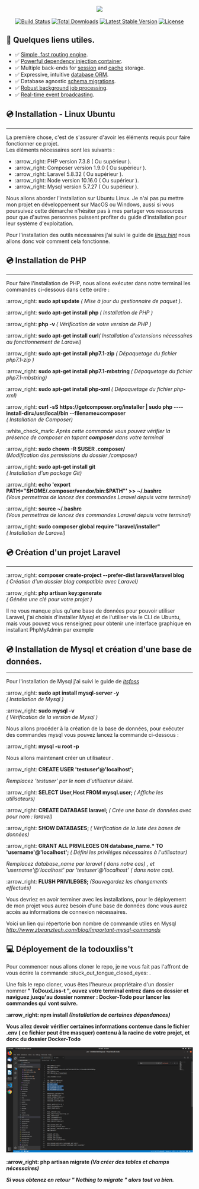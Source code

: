 <p align="center"><img src="https://laravel.com/assets/img/components/logo-laravel.svg"></p>

<p align="center">
<a href="https://travis-ci.org/laravel/framework"><img src="https://travis-ci.org/laravel/framework.svg" alt="Build Status"></a>
<a href="https://packagist.org/packages/laravel/framework"><img src="https://poser.pugx.org/laravel/framework/d/total.svg" alt="Total Downloads"></a>
<a href="https://packagist.org/packages/laravel/framework"><img src="https://poser.pugx.org/laravel/framework/v/stable.svg" alt="Latest Stable Version"></a>
<a href="https://packagist.org/packages/laravel/framework"><img src="https://poser.pugx.org/laravel/framework/license.svg" alt="License"></a>
</p>

##  :page_facing_up: Quelques liens utiles.




- :white_check_mark: [Simple, fast routing engine](https://laravel.com/docs/routing).
- :white_check_mark: [Powerful dependency injection container](https://laravel.com/docs/container).
- :white_check_mark: Multiple back-ends for [session](https://laravel.com/docs/session) and [cache](https://laravel.com/docs/cache) storage.
- :white_check_mark: Expressive, intuitive [database ORM](https://laravel.com/docs/eloquent).
- :white_check_mark: Database agnostic [schema migrations](https://laravel.com/docs/migrations).
- :white_check_mark: [Robust background job processing](https://laravel.com/docs/queues).
- :white_check_mark: [Real-time event broadcasting](https://laravel.com/docs/broadcasting).

##  :cd: Installation - Linux Ubuntu
<hr>
<p> La première chose, c'est de s'assurer d'avoir les éléments requis pour faire fonctionner ce projet. <br> Les éléments nécessaires sont les suivants : </p>

<ul> 
<li>  :arrow_right: PHP version 7.3.8 ( Ou supérieur ).</li>
<li>  :arrow_right: Composer version 1.9.0 ( Ou supérieur ). </li>
<li>  :arrow_right: Laravel 5.8.32 ( Ou supérieur ). </li>
<li>  :arrow_right: Node version 10.16.0 ( Ou supérieur ). </li>
<li>  :arrow_right: Mysql version 5.7.27 ( Ou supérieur ). </li>

</ul>

<p> Nous allons aborder l'installation sur Ubuntu Linux. Je n'ai pas pu mettre mon projet en développement sur MacOS ou Windows, aussi si vous poursuivez cette démarche n'hésiter pas à mes partager vos ressources pour que d'autres personnes puissent profiter du guide d'installation pour leur système d'exploitation.</p>

<p> Pour l'installation des outils nécessaires j'ai suivi le guide de <a href="https://linuxhint.com/install-laravel-on-ubuntu/" target="_blank"> <i>linux hint</i></a> nous allons donc voir comment cela fonctionne. </p>

## :cd: Installation de PHP
<hr>
<p> Pour faire l'installation de PHP, nous allons exécuter dans notre terminal les commandes ci-dessous dans cette ordre : </p>

<p>:arrow_right: <b>sudo apt update</b>  <em>( Mise à jour du gestionnaire de paquet )</em>.<p>

<p>:arrow_right: <b>sudo apt-get install php </b><em>( Installation de PHP )</em></p>

<p>:arrow_right: <b>php -v </b><em>( Vérification de votre version de PHP )</em></p>

<p>:arrow_right: <b>sudo apt-get install curl</b><em>( Installation d'extensions nécessaires au fonctionnement de Laravel)</em></p>

<p>:arrow_right: <b>sudo apt-get install php7.1-zip </b><em>( Dépaquetage du fichier php7.1-zip )</em></p>

<p>:arrow_right: <b>sudo apt-get install php7.1-mbstring </b><em>( Dépaquetage du fichier php7.1-mbstring)</em></p>

<p>:arrow_right: <b>sudo apt-get install php-xml </b><em>( Dépaquetage du fichier php-xml)</em></p>

<p>:arrow_right: <b> curl -sS https://getcomposer.org/installer | sudo php ----install-dir=/usr/local/bin --filename=composer</b><em><br>( Installation de Composer)</em></p>

<p> :white_check_mark: <em> Après cette commande vous pouvez vérifier la présence de composer en tapant <b> composer </b> dans votre terminal </em></p>


<p>:arrow_right: <b>sudo chown -R $USER .composer/ </b><em><br>(Modification des permissions du dossier /composer)</em></p>


<p>:arrow_right: <b>sudo apt-get install git </b><em><br>( Installation d'un package Git)</em></p>

<p>:arrow_right: <b>echo 'export PATH="$HOME/.composer/vendor/bin:$PATH"' >> ~/.bashrc </b><em><br>(Vous permettras de lancez des commandes Laravel depuis votre terminal)</em></p>


<p>:arrow_right: <b>source ~/.bashrc </b><em><br>(Vous permettras de lancez des commandes Laravel depuis votre terminal)</em></p>
 
<p>:arrow_right: <b> sudo composer global require "laravel/installer" </b><em><br>( Installation de Laravel)</em></p>

 
## :cd: Création d'un projet Laravel
<hr>



<p>:arrow_right: <b>  composer create-project --prefer-dist laravel/laravel blog </b><em><br>( Création d'un dossier blog compatible avec Laravel)</em></p>

<p>:arrow_right: <b>  php artisan key:generate </b><em><br>( Génére une clé pour votre projet )</em></p>

<p> Il ne vous manque plus qu'une base de données pour pouvoir utiliser Laravel, j'ai choisis d'installer Mysql et de l'utiliser via le CLI de Ubuntu, mais vous pouvez vous renseignez pour obtenir une interface graphique en installant PhpMyAdmin par exemple </p>
 

## :cd: Installation de Mysql et création d'une base de données.
<hr> 


<p> Pour l'installation de Mysql j'ai suivi le guide de <a href="https://itsfoss.com/install-mysql-ubuntu/" target="_blank"> <i>itsfoss</i></a></p>

<p>:arrow_right: <b>  sudo apt install mysql-server -y </b><em><br>( Installation de Mysql )</em></p>


<p>:arrow_right: <b>  sudo mysql -v </b><em><br>( Vérification de la version de Mysql )</em></p>


<p> Nous allons procéder à la création de la base de données, pour exécuter des commandes mysql vous pouvez lancez la commande ci-dessous : </p>

<p>:arrow_right: <b>  mysql -u root -p  </b></p>

<p> Nous allons maintenant créer un utilisateur . </p>

<p>:arrow_right: <b>  CREATE USER 'testuser'@'localhost'; </b></p>
<em>Remplacez 'testuser' par le nom d'utilisateur désiré.</em>

<p>:arrow_right: <b>  SELECT User,Host FROM mysql.user; </b> <em>( Affiche les utilisateurs)</em></p>

<p>:arrow_right: <b>  CREATE DATABASE laravel; </b> <em>( Crée une base de données avec pour nom : laravel)</em></p>

<p>:arrow_right: <b> SHOW DATABASES; </b> <em>( Vérification de la liste des bases de données)</em></p>

<p>:arrow_right: <b> GRANT ALL PRIVILEGES ON database_name.* TO 'username'@'localhost'; </b> <em>( Défini les priviléges nécessaires à l'utilisateur)</em></p>

<em> Remplacez database_name par laravel ( dans notre cas) , et 'username'@'localhost' par 'testuser'@'localhost' ( dans notre cas). </em>

<p>:arrow_right: <b>  FLUSH PRIVILEGES; </b> <em>(Sauvegardez les changements effectués)</em></p>

<p> Vous devriez en avoir terminer avec les installations, pour le déployement de mon projet vous aurez besoin d'une base de données donc vous aurez accès au informations de connexion nécessaires. </p>

<p>Voici un lien qui répertorie bon nombre de commande utiles en Mysql  <a href="http://www.zbeanztech.com/blog/important-mysql-commands" target="_blank"> <i>http://www.zbeanztech.com/blog/important-mysql-commands</i></a></p>

##  :computer: Déployement de la todouxliss't


<p> Pour commencer nous allons cloner le repo, je ne vous fait pas l'affront de vous écrire la commande  :stuck_out_tongue_closed_eyes: . </p>

<p> Une fois le repo cloner, vous êtes l'heureux propriétaire d'un dossier nommer<b>  " ToDouxLiss-t ", ouvez votre terminal entrez dans ce dossier et naviguez jusqu'au dossier nommer : <b> Docker-Todo </b> pour lancer les commandes qui vont suivre. </p>

<p>:arrow_right: <b>  npm install  </b> <em>(Installation de certaines dépendances)</em></p>

<p> Vous allez devoir vérifier certaines informations contenue dans le fichier .env ( ce fichier peut être masquer) contenu à la racine de votre projet, et donc du dossier Docker-Todo </p>

<img src="env.png">

<p>:arrow_right: <b>  php artisan migrate  </b> <em>(Va créer des tables et champs nécessaires)</em></p>
<em>Si vous obtenez en retour " Nothing to migrate " alors tout va bien.</em>